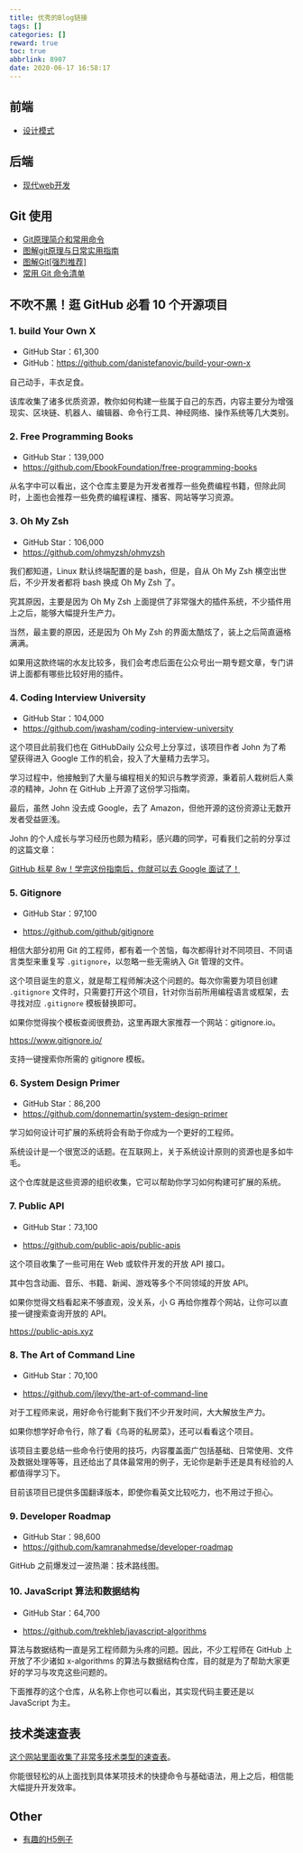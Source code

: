 ```yaml
---
title: 优秀的Blog链接
tags: []
categories: []
reward: true
toc: true
abbrlink: 8907
date: 2020-06-17 16:58:17
---
```


## 前端

- [设计模式](https://refactoringguru.cn/design-patterns)



## 后端

- [现代web开发](https://fullstackopen.com/zh/about/)



## Git 使用

- [Git原理简介和常用命令](http://cloverkim.com/git-principle.html)
- [图解git原理与日常实用指南](https://juejin.im/post/5c714d18f265da2d98090503)
- [图解Git[强烈推荐]](https://my.oschina.net/xdev/blog/114383)
- [常用 Git 命令清单](https://www.ruanyifeng.com/blog/2015/12/git-cheat-sheet.html)

## 不吹不黑！逛 GitHub 必看 10 个开源项目

### 1. build Your Own X

- GitHub Star：61,300
- GitHub：https://github.com/danistefanovic/build-your-own-x

自己动手，丰衣足食。

该库收集了诸多优质资源，教你如何构建一些属于自己的东西，内容主要分为增强现实、区块链、机器人、编辑器、命令行工具、神经网络、操作系统等几大类别。

### 2. Free Programming Books

- GitHub Star：139,000
- https://github.com/EbookFoundation/free-programming-books

从名字中可以看出，这个仓库主要是为开发者推荐一些免费编程书籍，但除此同时，上面也会推荐一些免费的编程课程、播客、网站等学习资源。

### 3. Oh My Zsh

- GitHub Star：106,000
- https://github.com/ohmyzsh/ohmyzsh

我们都知道，Linux 默认终端配置的是 bash，但是，自从 Oh My Zsh 横空出世后，不少开发者都将 bash 换成 Oh My Zsh 了。

究其原因，主要是因为 Oh My Zsh 上面提供了非常强大的插件系统，不少插件用上之后，能够大幅提升生产力。

当然，最主要的原因，还是因为 Oh My Zsh 的界面太酷炫了，装上之后简直逼格满满。

如果用这款终端的水友比较多，我们会考虑后面在公众号出一期专题文章，专门讲讲上面都有哪些比较好用的插件。

### 4. Coding Interview University

- GitHub Star：104,000
- https://github.com/jwasham/coding-interview-university

这个项目此前我们也在 GitHubDaily 公众号上分享过，该项目作者 John 为了希望获得进入 Google 工作的机会，投入了大量精力去学习。

学习过程中，他接触到了大量与编程相关的知识与教学资源，秉着前人栽树后人乘凉的精神，John 在 GitHub 上开源了这份学习指南。

最后，虽然 John 没去成 Google，去了 Amazon，但他开源的这份资源让无数开发者受益匪浅。

John 的个人成长与学习经历也颇为精彩，感兴趣的同学，可看我们之前的分享过的这篇文章：

[GitHub 标星 8w！学完这份指南后，你就可以去 Google 面试了！](https://blog.csdn.net/sinat_33224091/article/details/96936470)

### 5. Gitignore
- GitHub Star：97,100

- https://github.com/github/gitignore

相信大部分初用 Git 的工程师，都有着一个苦恼，每次都得针对不同项目、不同语言类型来重复写 `.gitignore`，以忽略一些无需纳入 Git 管理的文件。

这个项目诞生的意义，就是帮工程师解决这个问题的。每次你需要为项目创建 `.gitignore` 文件时，只需要打开这个项目，针对你当前所用编程语言或框架，去寻找对应 `.gitignore` 模板替换即可。

如果你觉得挨个模板查阅很费劲，这里再跟大家推荐一个网站：gitignore.io。

https://www.gitignore.io/

支持一键搜索你所需的 gitignore 模板。

### 6. System Design Primer

- GitHub Star：86,200
- https://github.com/donnemartin/system-design-primer

学习如何设计可扩展的系统将会有助于你成为一个更好的工程师。

系统设计是一个很宽泛的话题。在互联网上，关于系统设计原则的资源也是多如牛毛。

这个仓库就是这些资源的组织收集，它可以帮助你学习如何构建可扩展的系统。

### 7. Public API

- GitHub Star：73,100

- https://github.com/public-apis/public-apis

这个项目收集了一些可用在 Web 或软件开发的开放 API 接口。

其中包含动画、音乐、书籍、新闻、游戏等多个不同领域的开放 API。

如果你觉得文档看起来不够直观，没关系，小 G 再给你推荐个网站，让你可以直接一键搜索查询开放的 API。

https://public-apis.xyz

### 8. The Art of Command Line

- GitHub Star：70,100

- https://github.com/jlevy/the-art-of-command-line

对于工程师来说，用好命令行能剩下我们不少开发时间，大大解放生产力。

如果你想学好命令行，除了看《鸟哥的私房菜》，还可以看看这个项目。

该项目主要总结一些命令行使用的技巧，内容覆盖面广包括基础、日常使用、文件及数据处理等等，且还给出了具体最常用的例子，无论你是新手还是具有经验的人都值得学习下。

目前该项目已提供多国翻译版本，即使你看英文比较吃力，也不用过于担心。

### 9. Developer Roadmap

- GitHub Star：98,600
- https://github.com/kamranahmedse/developer-roadmap

GitHub 之前爆发过一波热潮：技术路线图。

### 10. JavaScript 算法和数据结构

- GitHub Star：64,700

- https://github.com/trekhleb/javascript-algorithms

算法与数据结构一直是另工程师颇为头疼的问题。因此，不少工程师在 GitHub 上开放了不少诸如 x-algorithms 的算法与数据结构仓库，目的就是为了帮助大家更好的学习与攻克这些问题的。

下面推荐的这个仓库，从名称上你也可以看出，其实现代码主要还是以 JavaScript 为主。




## 技术类速查表

[这个网站里面收集了非常多技术类型的速查表](https://devhints.io/)。

你能很轻松的从上面找到具体某项技术的快捷命令与基础语法，用上之后，相信能大幅提升开发效率。



## Other

- [有趣的H5例子](https://fuun.fun/)



